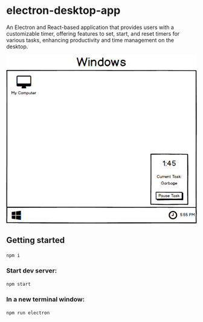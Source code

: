 # electron-desktop-app

An Electron and React-based application that provides users with a customizable timer, offering features to set, start, and reset timers for various tasks, enhancing productivity and time management on the desktop.

![img_mock](003%20-%20tray%20windows.png)

## Getting started

`npm i`

### Start dev server:

`npm start`

### In a new terminal window:

`npm run electron`
